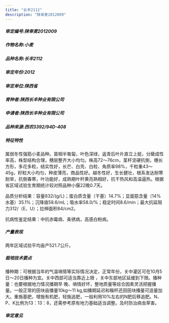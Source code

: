 ```yaml
---
title: "长丰2112"
description: "陕审麦2012009"
---
```

##### 审定编号:陕审麦2012009

##### 作物名称:小麦

##### 品种名称:长丰2112

##### 审定年份:2012

##### 审定单位:陕西省

##### 育种者:陕西长丰种业有限公司

##### 申请者:陕西长丰种业有限公司

##### 品种来源:西农3392/94D-408 

##### 特征特性
属弱冬性强筋小麦品种。苗相半匍匐，叶色深绿，返青后叶片直立上挺，分蘖成性率高，株型结构合理，穗层整齐大小均匀。株高72～76cm，茎秆坚硬抗倒，穗长方形，多花多粒，结实性好，长芒、白壳、白粒、角质率98%，千粒重43～45g，籽粒大小均匀，种皮薄亮，商品性好。越冬性好，生长健壮，根系发达耐寒耐旱，抗倒春寒，叶功能好，成熟期叶秆黄亮熟相好，抗干热风和高温逼热。根据省区域试验生育期统计较对照品种小偃22晚0.7天。
品质分析结果：容量832/(g/L)；蛋白质含量（干基）14.7%；显面筋含量（14%水基）35.1%；沉降值58.6/mL；吸水率58.0/%；稳定时间8.6/min；最大抗延阻力312/（E、U）；拉伸面积84/cm2。
抗病性鉴定结果：中抗赤霉病、条锈病，高感白粉病。


##### 产量表现
两年区域试验平均亩产521.7公斤。

##### 栽培技术要点
播种期：可根据当年的气温墒情等实际情况决定，正常年份，关中灌区可在10月5日～20日播种为宜。关中西部可适当靠近上限 ，关中东部地区延缓到下限。播种量：也要根据地力情况播期早 晚、墒情好坏，整地质量等综合因素灵活把握播量。一般正常的田块亩播量10kg～11 kg,如播期延迟和稭秆还田田块播量可适量加大。重施基肥，增施有机肥，轻施追肥，一般利用10%左右的N肥后移追肥。N、P、K比例为13：13：8，还需参考原有地力基础适当调整。及时防治病虫草害。

##### 审定意见

